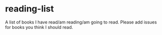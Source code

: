 # reading-list
A list of books I have read/am reading/am going to read. Please add issues for books you think I should read.
